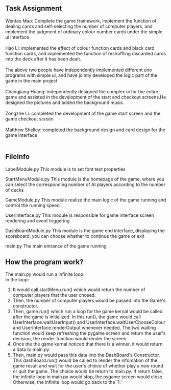 ## Task Assignment
Wentao Mao: Complete the game framework, implement the function of dealing cards and self-selecting the number of computer players, and implement the judgment of ordinary colour number cards under the simple ui interface.<br /><br />
Hao Li: implemented the effect of colour function cards and black card function cards, and implemented the function of reshuffling discarded cards into the deck after it has been dealt.<br /><br />
The above two people have independently implemented different uno programs with simple ui, and have jointly developed the logic part of the game in the main project<br /><br />
Changjiang Huang: independently designed the complex ui for the entire game and assisted in the development of the start and checkout screens.He designed the pictures and added the background music.<br /><br />
Zongzhe Li: completed the development of the game start screen and the game checkout screen<br /><br />
Matthew Shelley: completed the background design and card design for the game interface<br /><br />
## FileInfo
LabelModule.py
This module is to set font text properties

StartMenuModule.py
This module is the homepage of the game, where you can select the corresponding number of AI players according to the number of ducks

GameModule.py
This module realize the main logic of the game running and control the running speed

UserInterface.py
This module is responsible for game interface screen rendering and event triggering

DashBoardModule.py
This module is the game end interface, displaying the scoreboard, you can choose whether to continue the game or exit

main.py
The main entrance of the game running

## How the program work?<br />
The main.py would run a infinite loop. <br />
In the loop:
1. It would call startMenu.run() which would return the number of computer players that the user chosed.<br />
2. Then, the number of computer players would be passed into the Game's constructor.<br />
3. Then, game.run() which run a loop for the game kernal would be called after the game is initialized. In this run(), the game would call UserInterface.waitUserInput() and UserInterface.waitUserChooseColour and UserInterface.renderOutput whenever needed. The two waiting function would keep refreshing the pygame screen and return the user's decision, the render function would render the screen.<br />
4. Once the the game kernal noticed that there is a winner, it would return a data to main.py.<br />
5. Then, main.py would pass this data into the DashBoard's Constructor. This dashBoard.run() would be called to render the infomation of the game result and wait for the user's choice of whether play a new round or quit the game. The choice would be return to main.py. If return false, the infinite loop in main.py would stop, the pygame screen would close. Otherwise, the infinite loop would go back to the '1.'<br />
